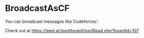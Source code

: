 # BroadcastAsCF
You can broadcast messages like Codeforces'.

Check out at
https://leed.at/leed/board/leedRead.php?boardid=107
